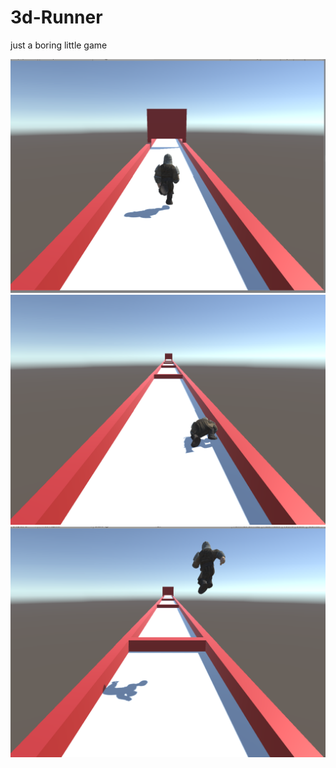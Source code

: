 # 3d-Runner
just a boring little game

<img src="images/1st.png" >

<img src="images/2nd.png" >

<img src="images/3rd.png" >
